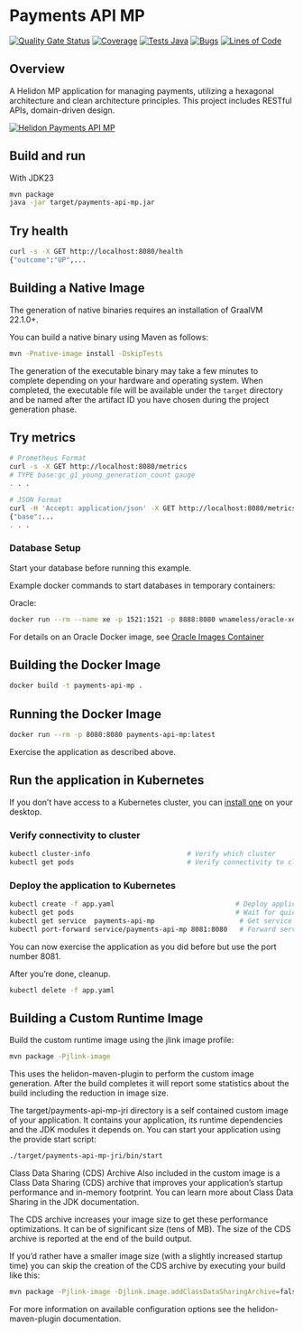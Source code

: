 # Payments API MP

[![Quality Gate Status](https://sonarcloud.io/api/project_badges/measure?project=aguirre-jes_payments-api&metric=alert_status)](https://sonarcloud.io/summary/new_code?id=aguirre-jes_payments-api) [![Coverage](https://sonarcloud.io/api/project_badges/measure?project=aguirre-jes_payments-api&metric=coverage)](https://sonarcloud.io/summary/new_code?id=aguirre-jes_payments-api) [![Tests Java](https://github.com/aguirre-jes/payments-api/actions/workflows/tests.yaml/badge.svg)](https://github.com/aguirre-jes/payments-api/actions/workflows/tests.yaml) [![Bugs](https://sonarcloud.io/api/project_badges/measure?project=aguirre-jes_payments-api&metric=bugs)](https://sonarcloud.io/summary/new_code?id=aguirre-jes_payments-api) [![Lines of Code](https://sonarcloud.io/api/project_badges/measure?project=aguirre-jes_payments-api&metric=ncloc)](https://sonarcloud.io/summary/new_code?id=aguirre-jes_payments-api)

## Overview

A Helidon MP application for managing payments, utilizing a hexagonal architecture and clean architecture principles. This project includes RESTful APIs, domain-driven design.

[![Helidon Payments API MP](https://mermaid.ink/img/pako:eNqllE2P2jAQhv-K5b20UqAkAQJRtVKCqYSEtAgWVWrTg0kcsOrYke20yyL-e50PAqHd9lAfosx45vGbmYlPMBYJgT7cS5wfwDOKODBLFbvaEcH5iyaSYwY-C8mSCNYBd0FBnjMaY00Fv424i0Iiw5SDJT4SeR9WLrT8GsGwUJQTpcCca6opUR938sPjTEgClmJP48pcF4yoCH7rMghPuo6utVqsDH8laYblEayE1DX73YLnhX5vcKDX6xkV3bTNU5m2IbHgyV3iU6Hfyuxoub6tAnSjIUhwbqrb0GaCaykYMw4LrOebZxCsFqqhP5byrxwjqnJuKt5VXJe4JrlQVAtpymiBtpMX7J8EbheGt1VEggU34SmOmw602TNGCdeqlRWgG1kBqpwoNBSENd5hdZ-_IfIHjW_a15aqfsYMK4VICpJ6XFLKmP_ghMOZN7eUqdB34j-k1WrM3k-a6IPv5C9WLJiQl-07Xl42rsGNxt48DP-Ks_-Bw02pG-JkEgyQ-19EcilRTQw_IXs-aolutd4k1tu_FdIMZVPIW6eZJascoaoknY0AWWUTLx93u7ddWChsRULL3Bk0gb6WBbFgRqQ5xJjwVOZEUB9IRiLom9eEpLhguvzlzyYtx_yLENklU4pif4B-ipkyVpEnWBNEsbk0stYrzYwQORMF19CfuBUD-if4An1n4vS96XA0sB3X88YTx4JH6NveoO96w-nYHrr2aGiPnLMFX6tTB_2RCbfHrjue2t7E85zzL_egiMs?type=png)](https://mermaid.live/edit#pako:eNqllE2P2jAQhv-K5b20UqAkAQJRtVKCqYSEtAgWVWrTg0kcsOrYke20yyL-e50PAqHd9lAfosx45vGbmYlPMBYJgT7cS5wfwDOKODBLFbvaEcH5iyaSYwY-C8mSCNYBd0FBnjMaY00Fv424i0Iiw5SDJT4SeR9WLrT8GsGwUJQTpcCca6opUR938sPjTEgClmJP48pcF4yoCH7rMghPuo6utVqsDH8laYblEayE1DX73YLnhX5vcKDX6xkV3bTNU5m2IbHgyV3iU6Hfyuxoub6tAnSjIUhwbqrb0GaCaykYMw4LrOebZxCsFqqhP5byrxwjqnJuKt5VXJe4JrlQVAtpymiBtpMX7J8EbheGt1VEggU34SmOmw602TNGCdeqlRWgG1kBqpwoNBSENd5hdZ-_IfIHjW_a15aqfsYMK4VICpJ6XFLKmP_ghMOZN7eUqdB34j-k1WrM3k-a6IPv5C9WLJiQl-07Xl42rsGNxt48DP-Ks_-Bw02pG-JkEgyQ-19EcilRTQw_IXs-aolutd4k1tu_FdIMZVPIW6eZJascoaoknY0AWWUTLx93u7ddWChsRULL3Bk0gb6WBbFgRqQ5xJjwVOZEUB9IRiLom9eEpLhguvzlzyYtx_yLENklU4pif4B-ipkyVpEnWBNEsbk0stYrzYwQORMF19CfuBUD-if4An1n4vS96XA0sB3X88YTx4JH6NveoO96w-nYHrr2aGiPnLMFX6tTB_2RCbfHrjue2t7E85zzL_egiMs)

## Build and run

With JDK23

```bash
mvn package
java -jar target/payments-api-mp.jar
```

## Try health

```bash
curl -s -X GET http://localhost:8080/health
{"outcome":"UP",...

```

## Building a Native Image

The generation of native binaries requires an installation of GraalVM 22.1.0+.

You can build a native binary using Maven as follows:

```bash
mvn -Pnative-image install -DskipTests
```

The generation of the executable binary may take a few minutes to complete depending on
your hardware and operating system. When completed, the executable file will be available
under the `target` directory and be named after the artifact ID you have chosen during the
project generation phase.

## Try metrics

```bash
# Prometheus Format
curl -s -X GET http://localhost:8080/metrics
# TYPE base:gc_g1_young_generation_count gauge
. . .

# JSON Format
curl -H 'Accept: application/json' -X GET http://localhost:8080/metrics
{"base":...
. . .
```

### Database Setup

Start your database before running this example.

Example docker commands to start databases in temporary containers:

Oracle:

```bash
docker run --rm --name xe -p 1521:1521 -p 8888:8080 wnameless/oracle-xe-11g-r2
```

For details on an Oracle Docker image, see [Oracle Images Container](https://github.com/oracle/docker-images/tree/master/OracleDatabase/SingleInstance)

## Building the Docker Image

```bash
docker build -t payments-api-mp .
```

## Running the Docker Image

```bash
docker run --rm -p 8080:8080 payments-api-mp:latest
```

Exercise the application as described above.

## Run the application in Kubernetes

If you don’t have access to a Kubernetes cluster, you can [install one](https://helidon.io/docs/latest/#/about/kubernetes) on your desktop.

### Verify connectivity to cluster

```bash
kubectl cluster-info                        # Verify which cluster
kubectl get pods                            # Verify connectivity to cluster
```

### Deploy the application to Kubernetes

```bash
kubectl create -f app.yaml                              # Deploy application
kubectl get pods                                        # Wait for quickstart pod to be RUNNING
kubectl get service  payments-api-mp                     # Get service info
kubectl port-forward service/payments-api-mp 8081:8080   # Forward service port to 8081
```

You can now exercise the application as you did before but use the port number 8081.

After you’re done, cleanup.

```bash
kubectl delete -f app.yaml
```

## Building a Custom Runtime Image

Build the custom runtime image using the jlink image profile:

```bash
mvn package -Pjlink-image
```

This uses the helidon-maven-plugin to perform the custom image generation.
After the build completes it will report some statistics about the build including the reduction in image size.

The target/payments-api-mp-jri directory is a self contained custom image of your application. It contains your application,
its runtime dependencies and the JDK modules it depends on. You can start your application using the provide start script:

```bash
./target/payments-api-mp-jri/bin/start
```

Class Data Sharing (CDS) Archive
Also included in the custom image is a Class Data Sharing (CDS) archive that improves your application’s startup
performance and in-memory footprint. You can learn more about Class Data Sharing in the JDK documentation.

The CDS archive increases your image size to get these performance optimizations. It can be of significant size (tens of MB).
The size of the CDS archive is reported at the end of the build output.

If you’d rather have a smaller image size (with a slightly increased startup time) you can skip the creation of the CDS
archive by executing your build like this:

```bash
mvn package -Pjlink-image -Djlink.image.addClassDataSharingArchive=false
```

For more information on available configuration options see the helidon-maven-plugin documentation.
